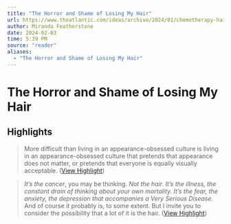 ```yaml
---
title: "The Horror and Shame of Losing My Hair"
url: https://www.theatlantic.com/ideas/archive/2024/01/chemotherapy-hair-loss-cancer/677197/
author: Miranda Featherstone
date: 2024-02-03
time: 5:39 PM
source: "reader"
aliases:
  - "The Horror and Shame of Losing My Hair"
---
```

# The Horror and Shame of Losing My Hair

## Highlights
> More difficult than living in an appearance-obsessed culture is living in an appearance-obsessed culture that pretends that appearance does not matter, or pretends that everyone is equally visually acceptable. ([View Highlight](https://read.readwise.io/read/01hmq067gmqjzqwc58e3bykq95))

> *It’s the cancer*, you may be thinking. *Not the hair. It’s the illness, the constant drain of thinking about your own mortality. It’s the fear, the anxiety, the depression that accompanies a Very Serious Disease.* And of course it probably is, to some extent. But I invite you to consider the possibility that a lot of it is the hair. ([View Highlight](https://read.readwise.io/read/01hmq0fcs7yjhaaymrqe24wz7p))

